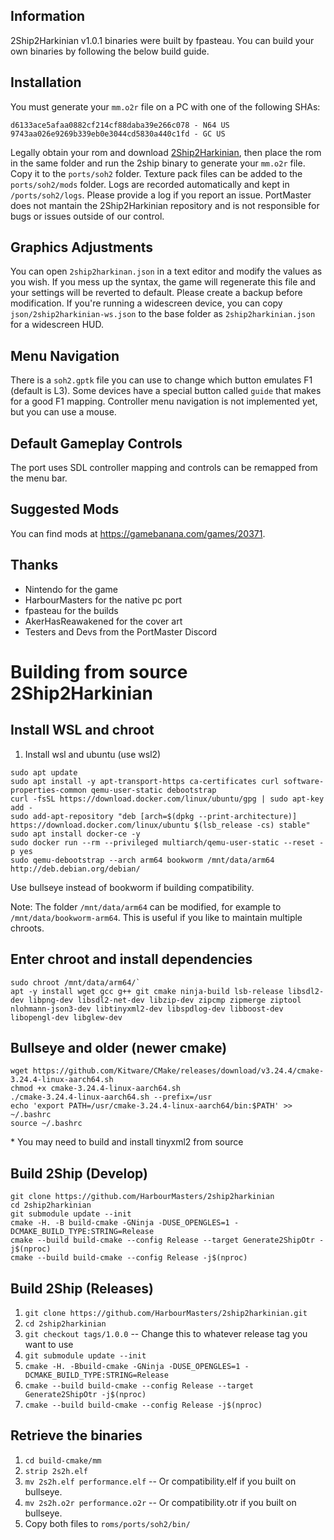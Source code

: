## Information
2Ship2Harkinian v1.0.1 binaries were built by fpasteau. You can build your own binaries by following the below build guide.

## Installation
You must generate your `mm.o2r` file on a PC with one of the following SHAs:

```
d6133ace5afaa0882cf214cf88daba39e266c078 - N64 US
9743aa026e9269b339eb0e3044cd5830a440c1fd - GC US
```

Legally obtain your rom and download [2Ship2Harkinian](https://github.com/HarbourMasters/2ship2harkinian/releases), then place the rom in the same folder and run the 2ship binary to generate your `mm.o2r` file. Copy it to the `ports/soh2` folder. Texture pack files can be added to the `ports/soh2/mods` folder. Logs are recorded automatically and kept in `/ports/soh2/logs`. Please provide a log if you report an issue. PortMaster does not mantain the 2Ship2Harkinian repository and is not responsible for bugs or issues outside of our control.

## Graphics Adjustments
You can open `2ship2harkinan.json` in a text editor and modify the values as you wish. If you mess up the syntax, the game will regenerate this file and your settings will be reverted to default. Please create a backup before modification. If you're running a widescreen device, you can copy `json/2ship2harkinian-ws.json` to the base folder as `2ship2harkinian.json` for a widescreen HUD.

## Menu Navigation
There is a `soh2.gptk` file you can use to change which button emulates F1 (default is L3). Some devices have a special button called `guide` that makes for a good F1 mapping. Controller menu navigation is not implemented yet, but you can use a mouse.

## Default Gameplay Controls
The port uses SDL controller mapping and controls can be remapped from the menu bar.

## Suggested Mods
You can find mods at https://gamebanana.com/games/20371.

## Thanks
- Nintendo for the game  
- HarbourMasters for the native pc port 
- fpasteau for the builds   
- AkerHasReawakened for the cover art  
- Testers and Devs from the PortMaster Discord  

# Building from source 2Ship2Harkinian

## Install WSL and chroot
1. 	Install wsl and ubuntu (use wsl2)
```
sudo apt update
sudo apt install -y apt-transport-https ca-certificates curl software-properties-common qemu-user-static debootstrap
curl -fsSL https://download.docker.com/linux/ubuntu/gpg | sudo apt-key add -
sudo add-apt-repository "deb [arch=$(dpkg --print-architecture)] https://download.docker.com/linux/ubuntu $(lsb_release -cs) stable"
sudo apt install docker-ce -y
sudo docker run --rm --privileged multiarch/qemu-user-static --reset -p yes
sudo qemu-debootstrap --arch arm64 bookworm /mnt/data/arm64 http://deb.debian.org/debian/
```
Use bullseye instead of bookworm if building compatibility.

Note: The folder `/mnt/data/arm64` can be modified, for example to `/mnt/data/bookworm-arm64`. This is useful if you like to maintain multiple chroots.

## Enter chroot and install dependencies
```
sudo chroot /mnt/data/arm64/`
apt -y install wget gcc g++ git cmake ninja-build lsb-release libsdl2-dev libpng-dev libsdl2-net-dev libzip-dev zipcmp zipmerge ziptool nlohmann-json3-dev libtinyxml2-dev libspdlog-dev libboost-dev libopengl-dev libglew-dev
```

## Bullseye and older (newer cmake)
```
wget https://github.com/Kitware/CMake/releases/download/v3.24.4/cmake-3.24.4-linux-aarch64.sh
chmod +x cmake-3.24.4-linux-aarch64.sh
./cmake-3.24.4-linux-aarch64.sh --prefix=/usr
echo 'export PATH=/usr/cmake-3.24.4-linux-aarch64/bin:$PATH' >> ~/.bashrc
source ~/.bashrc
```

\* You may need to build and install tinyxml2 from source

## Build 2Ship (Develop)
```
git clone https://github.com/HarbourMasters/2ship2harkinian
cd 2ship2harkinian
git submodule update --init
cmake -H. -B build-cmake -GNinja -DUSE_OPENGLES=1 -DCMAKE_BUILD_TYPE:STRING=Release
cmake --build build-cmake --config Release --target Generate2ShipOtr -j$(nproc)
cmake --build build-cmake --config Release -j$(nproc)
```

## Build 2Ship (Releases)
1.  `git clone https://github.com/HarbourMasters/2ship2harkinian.git`
2.  `cd 2ship2harkinian`
3.  `git checkout tags/1.0.0` -- Change this to whatever release tag you want to use
4.  `git submodule update --init`
5.  `cmake -H. -Bbuild-cmake -GNinja -DUSE_OPENGLES=1 -DCMAKE_BUILD_TYPE:STRING=Release`
6.  `cmake --build build-cmake --config Release --target Generate2ShipOtr -j$(nproc)`
7.  `cmake --build build-cmake --config Release -j$(nproc)`

## Retrieve the binaries
1.  `cd build-cmake/mm`
2.  `strip 2s2h.elf`
3.  `mv 2s2h.elf performance.elf` -- Or compatibility.elf if you built on bullseye.
4.  `mv 2s2h.o2r performance.o2r` -- Or compatibility.otr if you built on bullseye.
5.  Copy both files to `roms/ports/soh2/bin/`